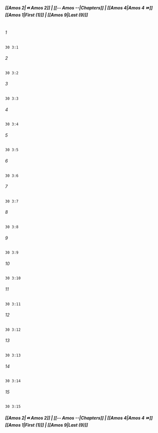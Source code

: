 
##### **[[Amos 2|⏪ Amos 2]] | [[-- Amos --|Chapters]] | [[Amos 4|Amos 4 ⏩]]**<br>**[[Amos 1|First (1)]] | [[Amos 9|Last (9)]]**<br><br>

###### 1
``` verse
30 3:1
```
###### 2
``` verse
30 3:2
```
###### 3
``` verse
30 3:3
```
###### 4
``` verse
30 3:4
```
###### 5
``` verse
30 3:5
```
###### 6
``` verse
30 3:6
```
###### 7
``` verse
30 3:7
```
###### 8
``` verse
30 3:8
```
###### 9
``` verse
30 3:9
```
###### 10
``` verse
30 3:10
```
###### 11
``` verse
30 3:11
```
###### 12
``` verse
30 3:12
```
###### 13
``` verse
30 3:13
```
###### 14
``` verse
30 3:14
```
###### 15
``` verse
30 3:15
```

##### **[[Amos 2|⏪ Amos 2]] | [[-- Amos --|Chapters]] | [[Amos 4|Amos 4 ⏩]]**<br>**[[Amos 1|First (1)]] | [[Amos 9|Last (9)]]**
